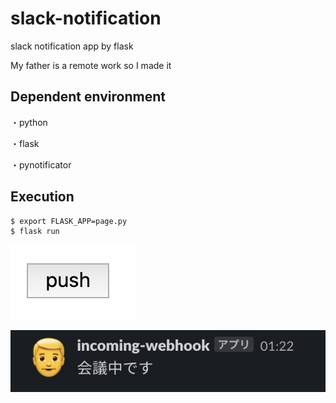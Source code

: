 # slack-notification
slack notification app by flask

My father is a remote work so I made it

## Dependent environment

・python

・flask

・pynotificator

## Execution

```
$ export FLASK_APP=page.py
$ flask run
```

![button](https://github.com/gorira-tatsu/slack-notification/blob/master/png/button.png)

![notification](https://github.com/gorira-tatsu/slack-notification/blob/master/png/notification.png)


